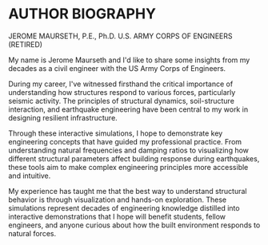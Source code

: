 # AUTHOR BIOGRAPHY

JEROME MAURSETH, P.E., Ph.D.
U.S. ARMY CORPS OF ENGINEERS (RETIRED)

My name is Jerome Maurseth and I'd like to share some insights from my decades as a civil engineer with the US Army Corps of Engineers. 

During my career, I've witnessed firsthand the critical importance of understanding how structures respond to various forces, particularly seismic activity. The principles of structural dynamics, soil-structure interaction, and earthquake engineering have been central to my work in designing resilient infrastructure.

Through these interactive simulations, I hope to demonstrate key engineering concepts that have guided my professional practice. From understanding natural frequencies and damping ratios to visualizing how different structural parameters affect building response during earthquakes, these tools aim to make complex engineering principles more accessible and intuitive.

My experience has taught me that the best way to understand structural behavior is through visualization and hands-on exploration. These simulations represent decades of engineering knowledge distilled into interactive demonstrations that I hope will benefit students, fellow engineers, and anyone curious about how the built environment responds to natural forces.